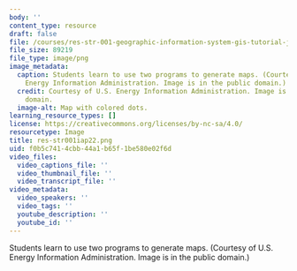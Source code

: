 ```yaml
---
body: ''
content_type: resource
draft: false
file: /courses/res-str-001-geographic-information-system-gis-tutorial-january-iap-2022/res-str001iap22.png
file_size: 89219
file_type: image/png
image_metadata:
  caption: Students learn to use two programs to generate maps. (Courtesy of U.S.
    Energy Information Administration. Image is in the public domain.)
  credit: Courtesy of U.S. Energy Information Administration. Image is in the public
    domain.
  image-alt: Map with colored dots.
learning_resource_types: []
license: https://creativecommons.org/licenses/by-nc-sa/4.0/
resourcetype: Image
title: res-str001iap22.png
uid: f0b5c741-4cbb-44a1-b65f-1be580e02f6d
video_files:
  video_captions_file: ''
  video_thumbnail_file: ''
  video_transcript_file: ''
video_metadata:
  video_speakers: ''
  video_tags: ''
  youtube_description: ''
  youtube_id: ''
---
```

Students learn to use two programs to generate maps. (Courtesy of U.S. Energy Information Administration. Image is in the public domain.)